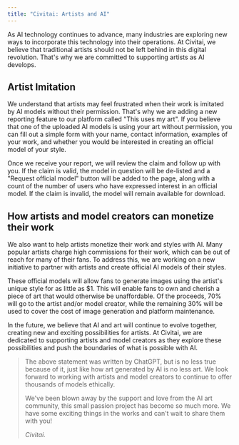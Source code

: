 ```yaml
---
title: "Civitai: Artists and AI"
---
```


As AI technology continues to advance, many industries are exploring new ways to incorporate this technology into their operations. At Civitai, we believe that traditional artists should not be left behind in this digital revolution. That's why we are committed to supporting artists as AI develops.

## Artist Imitation

We understand that artists may feel frustrated when their work is imitated by AI models without their permission. That's why we are adding a new reporting feature to our platform called "This uses my art". If you believe that one of the uploaded AI models is using your art without permission, you can fill out a simple form with your name, contact information, examples of your work, and whether you would be interested in creating an official model of your style.

Once we receive your report, we will review the claim and follow up with you. If the claim is valid, the model in question will be de-listed and a "Request official model" button will be added to the page, along with a count of the number of users who have expressed interest in an official model. If the claim is invalid, the model will remain available for download.

<a id="monetizing-your-art"></a>

## How artists and model creators can monetize their work

We also want to help artists monetize their work and styles with AI. Many popular artists charge high commissions for their work, which can be out of reach for many of their fans. To address this, we are working on a new initiative to partner with artists and create official AI models of their styles.

These official models will allow fans to generate images using the artist's unique style for as little as $1. This will enable fans to own and cherish a piece of art that would otherwise be unaffordable. Of the proceeds, 70% will go to the artist and/or model creator, while the remaining 30% will be used to cover the cost of image generation and platform maintenance.

In the future, we believe that AI and art will continue to evolve together, creating new and exciting possibilities for artists. At Civitai, we are dedicated to supporting artists and model creators as they explore these possibilities and push the boundaries of what is possible with AI.

<blockquote>
The above statement was written by ChatGPT, but is no less true because of it, just like how art generated by AI is no less art. We look forward to working with artists and model creators to continue to offer thousands of models ethically.

We've been blown away by the support and love from the AI art community, this small passion project has become so much more. We have some exciting things in the works and can't wait to share them with you!

*Civitai.*
</blockquote>